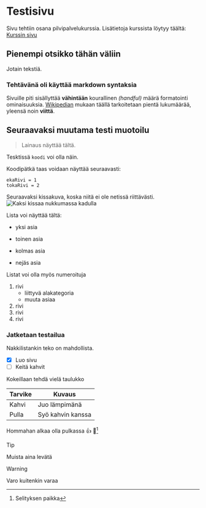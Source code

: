 # Testisivu

Sivu tehtiin osana pilvipalvelukurssia. Lisätietoja kurssista löytyy täältä: [Kurssin sivu](https://vanha.oamk.fi/opinto-opas/opintojen-sisalto/opintojaksohaku?sivu=oj_kuvaus&koodi1=IN00CT04&kieli=&opas=) 


## Pienempi otsikko tähän väliin
Jotain tekstiä.

### Tehtävänä oli käyttää markdown syntaksia

Sivuille piti sisällyttää **vähintään** kourallinen *(handful)* määrä formatointi ominaisuuksia. [Wikipedian](https://en.wiktionary.org/wiki/handful) mukaan täällä tarkoitetaan pientä lukumäärää, yleensä noin **viittä**.


## Seuraavaksi muutama testi muotoilu
>Lainaus näyttää tältä.

Tesktissä `koodi` voi olla näin.

Koodipätkä taas voidaan näyttää seuraavasti:
```
ekaRivi = 1
tokaRivi = 2
```
Seuraavaksi kissakuva, koska niitä ei ole netissä riittävästi.
![Kaksi kissaa nukkumassa kadulla](https://upload.wikimedia.org/wikipedia/commons/3/37/2_russian_street_cats-crop.jpg)

Lista voi näyttää tältä:
+ yksi asia
- toinen asia
* kolmas asia
- nejäs asia


Listat voi olla myös numeroituja
1. rivi
    - liittyvä alakategoria
    - muuta asiaa
1. rivi
1. rivi
1. rivi

### Jatketaan testailua
Nakkilistankin teko on mahdollista.
- [x] Luo sivu
- [ ] Keitä kahvit

Kokeillaan tehdä vielä taulukko

| Tarvike| Kuvaus |
| ----------- | ----------- |
| Kahvi | Juo lämpimänä|
| Pulla | Syö kahvin kanssa |

Hommahan alkaa olla pulkassa :+1: :tada:[^1]

[^1]: Selityksen paikka

> [!TIP]
> Muista aina levätä

> [!WARNING]
> Varo kuitenkin varaa
